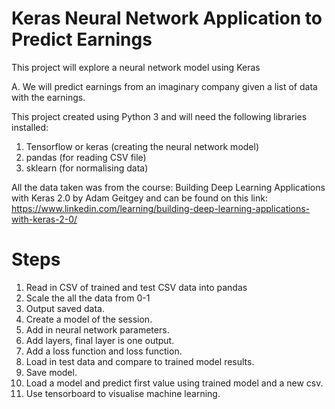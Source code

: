# Keras Neural Network Application to Predict Earnings


This project will explore a neural network model using Keras

A. We will predict earnings from an imaginary company given a list of data with the earnings.


This project created using Python 3 and will need the following libraries installed:
1. Tensorflow or keras (creating the neural network model)
2. pandas (for reading CSV file)
3. sklearn (for normalising data)


All the data taken was from the course: 
Building Deep Learning Applications with Keras 2.0 by Adam Geitgey and can be found on this link:
https://www.linkedin.com/learning/building-deep-learning-applications-with-keras-2-0/


# Steps
1. Read in CSV of trained and test CSV data into pandas
2. Scale the all the data from 0-1
3. Output saved data.
4. Create a model of the session.
5. Add in neural network parameters.
6. Add layers, final layer is one output.
7. Add a loss function and loss function.
8. Load in test data and compare to trained model results.
9. Save model.
10. Load a model and predict first value using trained model and a new csv.
11. Use tensorboard to visualise machine learning.




